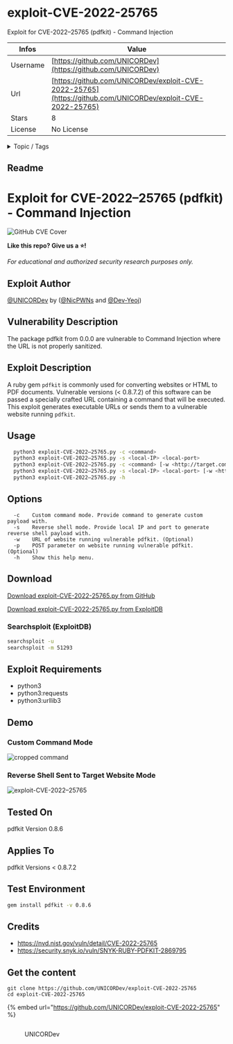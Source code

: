 # exploit-CVE-2022-25765

Exploit for CVE-2022–25765 (pdfkit) - Command Injection

| Infos    | Value                                                              |
| -------- | -------------------------------------------------------------------|
| Username | [https://github.com/UNICORDev](https://github.com/UNICORDev) |
| Url      | [https://github.com/UNICORDev/exploit-CVE-2022-25765](https://github.com/UNICORDev/exploit-CVE-2022-25765)                                               |
| Stars    | 8                                                          |
| License  | No License                                                        |

<details>

<summary>Topic / Tags</summary>

* command-injection* cve* cve-2022-25765* exploit* hackthebox* htb* linux* pdfkit* penetration-testing* proof-of-concept* python* unicord* vulnerability

</details>

## Readme

# Exploit for CVE-2022–25765 (pdfkit) - Command Injection

![GitHub CVE Cover](https://user-images.githubusercontent.com/23003787/219503380-083bd0fc-80e0-4d99-8f38-06c065aaa2d0.png)

**Like this repo? Give us a ⭐!**

*For educational and authorized security research purposes only.*

## Exploit Author

[@UNICORDev](https://unicord.dev) by ([@NicPWNs](https://github.com/NicPWNs) and [@Dev-Yeoj](https://github.com/Dev-Yeoj))

## Vulnerability Description

The package pdfkit from 0.0.0 are vulnerable to Command Injection where the URL is not properly sanitized.

## Exploit Description

A ruby gem `pdfkit` is commonly used for converting websites or HTML to PDF documents. Vulnerable versions (< 0.8.7.2) of this software can be passed a specially crafted URL containing a command that will be executed. This exploit generates executable URLs or sends them to a vulnerable website running `pdfkit`.

## Usage

```bash
  python3 exploit-CVE-2022–25765.py -c <command>
  python3 exploit-CVE-2022–25765.py -s <local-IP> <local-port>
  python3 exploit-CVE-2022–25765.py -c <command> [-w <http://target.com/index.html> -p <parameter>]
  python3 exploit-CVE-2022–25765.py -s <local-IP> <local-port> [-w <http://target.com/index.html> -p <parameter>]
  python3 exploit-CVE-2022–25765.py -h
```

## Options

```
  -c    Custom command mode. Provide command to generate custom payload with.
  -s    Reverse shell mode. Provide local IP and port to generate reverse shell payload with.
  -w    URL of website running vulnerable pdfkit. (Optional)
  -p    POST parameter on website running vulnerable pdfkit. (Optional)
  -h    Show this help menu.
```

## Download

[Download exploit-CVE-2022-25765.py from GitHub](https://raw.githubusercontent.com/UNICORDev/exploit-CVE-2022-25765/main/exploit-CVE-2022-25765.py)

[Download exploit-CVE-2022-25765.py from ExploitDB](https://www.exploit-db.com/exploits/51293)

### Searchsploit (ExploitDB)

```bash
searchsploit -u
searchsploit -m 51293
```

## Exploit Requirements

- python3
- python3:requests
- python3:urllib3

## Demo

### Custom Command Mode

![cropped command](https://user-images.githubusercontent.com/23003787/221307314-3af99159-2768-4195-b51b-8279cc436a35.gif)

### Reverse Shell Sent to Target Website Mode

![exploit-CVE-2022–25765](https://user-images.githubusercontent.com/23003787/221304847-8d5cafaa-246a-432c-9301-f21271f6d607.gif)

## Tested On

pdfkit Version 0.8.6

## Applies To

pdfkit Versions < 0.8.7.2

## Test Environment

```bash
gem install pdfkit -v 0.8.6
```

## Credits

- https://nvd.nist.gov/vuln/detail/CVE-2022-25765
- https://security.snyk.io/vuln/SNYK-RUBY-PDFKIT-2869795



## Get the content

```
git clone https://github.com/UNICORDev/exploit-CVE-2022-25765
cd exploit-CVE-2022-25765
```

{% embed url="https://github.com/UNICORDev/exploit-CVE-2022-25765" %}

<figure><img src="https://avatars.githubusercontent.com/u/103281826?v=4" alt=""><figcaption><p>UNICORDev</p></figcaption></figure>
